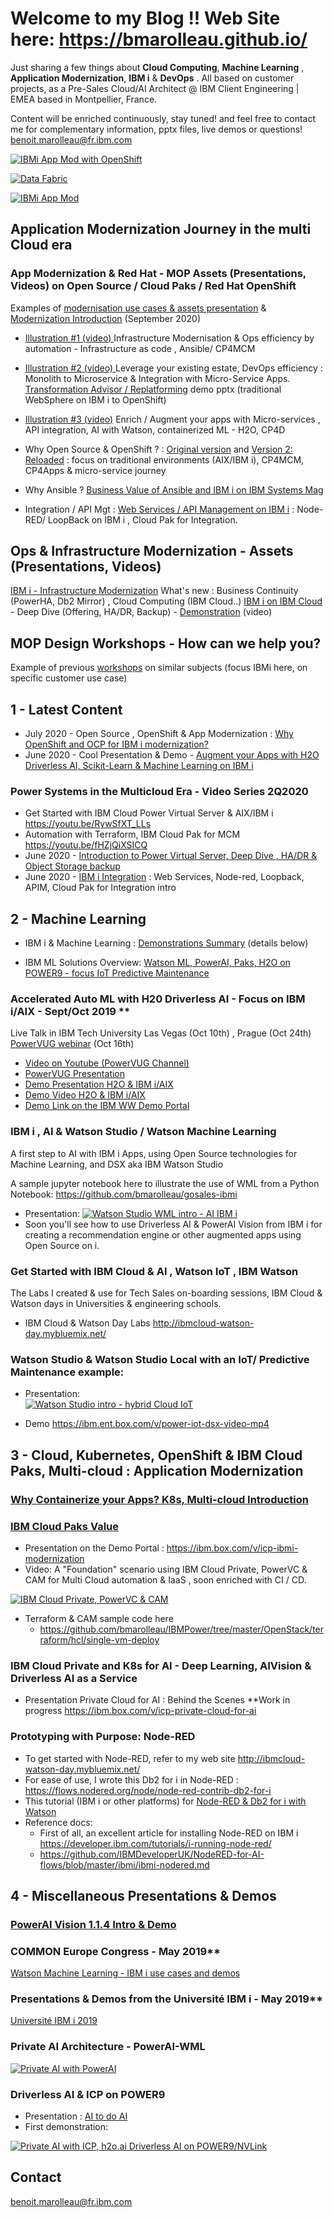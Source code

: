 # Welcome to my Blog !! Web Site here: https://bmarolleau.github.io/

Just sharing a few things about **Cloud Computing**, **Machine Learning** , **Application Modernization**, **IBM i** & **DevOps** .  All based on customer projects, as a Pre-Sales Cloud/AI Architect @ IBM Client Engineering | EMEA based in Montpellier, France.

Content will be enriched continuously, stay tuned!  and feel free to contact me for complementary information, pptx files, live demos or questions! benoit.marolleau@fr.ibm.com

[![IBMi App Mod with OpenShift ](/assets/OCP-IBMi-db2M.png)](https://github.com/bmarolleau/acmeair-customerservice-java-jdbc/blob/main/README.md "End to end IBM i Modernization with OpenShift: Stateful and Stateless worlds together")

[![Data Fabric ](public/images/RetailOne-DataFabricDemo.png)](https://github.com/bmarolleau/retailOne/blob/main/README.md "Data Governance and Modernization: Data Fabric, Cloud Pak for Data")

[![IBMi App Mod ](public/images/M3.png)](https://ibm.ent.box.com/v/appmod-ocp-power-demo1 "Java Modernization with OpenShift : replatforming ")

## Application Modernization Journey in the multi Cloud era

### App Modernization & Red Hat - MOP Assets (Presentations, Videos) on Open Source / Cloud Paks / Red Hat OpenShift 
Examples of [modernisation use cases & assets presentation](https://ibm.box.com/v/ibmi-modernization-assets2020)  & [Modernization Introduction](https://ibm.box.com/v/ibmi-modernization-intro) (September 2020) 
- [Illustration #1 (video) ](https://youtu.be/fHZjQiXSICQ)  Infrastructure Modernisation & Ops efficiency by automation - Infrastructure as code , Ansible/ CP4MCM  
- [Illustration #2 (video) ](https://www.youtube.com/watch?v=tdStP9Ck4dU) Leverage your existing estate,  DevOps efficiency : Monolith to Microservice & Integration with Micro-Service Apps. 
[Transformation Advisor / Replatforming](https://ibm.ent.box.com/v/appmod-ocp-power-demo1) demo pptx (traditional WebSphere on IBM i to OpenShift)
- [Illustration #3 (video)](https://www.youtube.com/watch?v=QemqAzpyJPc) Enrich / Augment your apps with Micro-services , API integration, AI with Watson, containerized ML - H2O, CP4D  

- Why Open Source & OpenShift ? : [Original version](https://ibm.box.com/v/ocp-opensource-ibmi)  and [Version 2: Reloaded](https://ibm.box.com/v/why-ocp-ibmi-reloaded) : focus on traditional environments (AIX/IBM i), CP4MCM, CP4Apps & micro-service journey

- Why Ansible ? [Business Value of Ansible and IBM i on IBM Systems Mag](https://ibmsystemsmag.com/Power-Systems/10/2020/automation-ansible-ibm-i)
- Integration / API Mgt :  [Web Services / API Management on IBM i](https://ibm.box.com/s/1yh6odomylwxwurs7yycf1dw1r7vj1go) : Node-RED/ LoopBack on IBM i , Cloud Pak for Integration.   

## Ops & Infrastructure Modernization - Assets (Presentations, Videos)
[IBM i - Infrastructure Modernization](https://ibm.box.com/s/kwb33pjykxbjvui3f379if7eckiizvqz)  What's new : Business Continuity (PowerHA, Db2 Mirror) ,  Cloud Computing (IBM Cloud..)
[IBM i on IBM Cloud](https://ibm.ent.box.com/v/psvs-focus-ibmi) - Deep Dive (Offering, HA/DR, Backup) -  [Demonstration](https://youtu.be/RywSfXT_LLs) (video)

## MOP Design Workshops - How can we help you? 

Example of previous [workshops](https://ibm.box.com/s/peor234x7hms4lfhiwy4ay9dd37pz05g) on similar subjects (focus IBMi here, on specific customer use case) 

 
## 1 - Latest Content
-  July 2020 - Open Source , OpenShift & App Modernization : [Why OpenShift and OCP for IBM i modernization?](https://ibm.box.com/v/ocp-opensource-ibmi) 
-  June 2020 - Cool Presentation & Demo - [Augment your Apps with H2O Driverless AI, Scikit-Learn & Machine Learning on IBM i](https://ibm.box.com/v/machinelearning-ibmi)
### Power Systems in the Multicloud Era - Video Series 2Q2020
-  Get Started with IBM Cloud Power Virtual Server & AIX/IBM i  https://youtu.be/RywSfXT_LLs
-  Automation with Terraform, IBM Cloud Pak for MCM   https://youtu.be/fHZjQiXSICQ
-  June 2020 - [Introduction to Power Virtual Server, Deep Dive , HA/DR & Object Storage backup](https://ibm.box.com/v/psvs-focus-ibmi)
-  June 2020 - [IBM i Integration](https://ibm.box.com/v/ibmi-api-integration) : Web Services, Node-red, Loopback, APIM, Cloud Pak for Integration intro

## 2 - Machine Learning

-  IBM i & Machine Learning : [Demonstrations Summary](https://ibm.box.com/s/kgi29tk40bzbq4ofsyu2drb55glcrqk8)  (details below)

-  IBM ML Solutions Overview: [Watson ML, PowerAI, Paks, H2O on POWER9 - focus IoT Predictive Maintenance](https://ibm.box.com/s/7paum9h4klekmadyldu9f3fo2v4j1hvp)

### Accelerated Auto ML with H20 Driverless AI - Focus on IBM i/AIX - Sept/Oct 2019 **
Live Talk in IBM Tech University Las Vegas (Oct 10th) , Prague (Oct 24th) [PowerVUG webinar](http://ibm.biz/PowerVUG) (Oct 16th)

- [Video on Youtube (PowerVUG Channel)](https://youtu.be/QemqAzpyJPc)
- [PowerVUG Presentation](http://public.dhe.ibm.com/systems/power/community/aix/PowerVM_webinars/89_Smarter_apps_with_ML_and_H2O.pdf)
- [Demo Presentation H2O & IBM i/AIX](https://ibm.box.com/v/ibmi-dai-demo-deck)
- [Demo Video H2O & IBM i/AIX](https://ibm.box.com/v/ibmi-dai-demo)
- [Demo Link on the IBM WW Demo Portal](https://www.ibm.com/systems/clientcenterdemonstrations/faces/dcDemoView.jsp?demoId=3282)

### IBM i , AI & Watson Studio / Watson Machine Learning
A first step to AI with IBM i Apps, using Open Source technologies for Machine Learning, and DSX aka IBM Watson Studio

A sample jupyter notebook here to illustrate the use of WML from a Python Notebook: https://github.com/bmarolleau/gosales-ibmi

- Presentation: 
[![Watson Studio WML intro - AI IBM i ](public/images/dsx-ibmi.jpg)](https://ibm.box.com/v/ibmi-opensource-watsonstudio "Watson Studio WML intro - AI IBM i")
- Soon you'll see how to use Driverless AI & PowerAI Vision from IBM i for creating a recommendation engine or other augmented apps using Open Source on i. 

### Get Started with IBM Cloud & AI , Watson IoT , IBM Watson
The Labs I created & use for Tech Sales on-boarding sessions,  IBM Cloud & Watson days in Universities & engineering schools. 
- IBM Cloud & Watson Day Labs  http://ibmcloud-watson-day.mybluemix.net/   

### **Watson Studio** & **Watson Studio Local**  with an IoT/ Predictive Maintenance example:   
  - Presentation:  
 [![Watson Studio intro - hybrid Cloud IoT ](public/images/dsx-iot-1.jpg)](https://ibm.box.com/v/iot-watsonstudio-maximo "Watson Studio intro - hybrid Cloud IoT")
 
  - Demo  https://ibm.ent.box.com/v/power-iot-dsx-video-mp4  

## 3 - Cloud, Kubernetes, OpenShift & IBM Cloud Paks, Multi-cloud : Application Modernization

### [Why Containerize your Apps? K8s, Multi-cloud Introduction](https://ibm.box.com/v/containers-modernization-K8s)

### [IBM Cloud Paks Value](https://ibm.box.com/s/5ifo3pvhn9tr249qwplccowwppm9wwvd)
- Presentation on the Demo Portal  :  https://ibm.box.com/v/icp-ibmi-modernization
- Video: A "Foundation" scenario using IBM Cloud Private, PowerVC & CAM for Multi Cloud automation & IaaS  , soon enriched with CI / CD.

[![IBM Cloud Private, PowerVC & CAM](public/images/videoCAM-ICP-IBMi.png)](https://ibm.box.com/v/ibmi-powervc-cam-icp-demo1 "IBM Cloud Private, PowerVC & CAM ")
 
  - Terraform & CAM sample code here 
	  -  https://github.com/bmarolleau/IBMPower/tree/master/OpenStack/terraform/hcl/single-vm-deploy


### IBM Cloud Private and K8s for AI - Deep Learning, AIVision & Driverless AI as a Service 
- Presentation Private Cloud for AI :  Behind the Scenes **Work in progress
https://ibm.box.com/v/icp-private-cloud-for-ai

### Prototyping with Purpose: Node-RED 

- To get started with Node-RED, refer to my web site http://ibmcloud-watson-day.mybluemix.net/     
- For ease of use, I wrote this Db2 for i in Node-RED :    https://flows.nodered.org/node/node-red-contrib-db2-for-i
- This tutorial (IBM i or other platforms) for  [Node-RED & Db2 for i with Watson](https://ibmcloud-watson-day.mybluemix.net/files/Lab.Node-RED-SocialDashboard.pdf)
- Reference docs: 
  - First of all, an excellent article for installing Node-RED on IBM i  https://developer.ibm.com/tutorials/i-running-node-red/
  - https://github.com/IBMDeveloperUK/NodeRED-for-AI-flows/blob/master/ibmi/ibmi-nodered.md


## 4 - Miscellaneous Presentations & Demos

### [PowerAI Vision 1.1.4 Intro & Demo](https://ibm.box.com/shared/static/jttt4e31boksoaph1b8hlh1vgk6nmb33.pdf)

###  COMMON Europe Congress - May 2019**  
[Watson Machine Learning - IBM i use cases and demos](https://ibm.box.com/shared/static/6s3d03gpp1on6rc2e18nk7s2n15kvtuy.pdf)

### Presentations & Demos from the Université IBM i - May 2019**  
[Université IBM i 2019](./UII2019.md)

### Private AI Architecture  -  PowerAI-WML
[![Private AI with PowerAI ](public/images/POWERAI-WML-Private-AI-Architecture.jpg)](https://ibm.box.com/s/gpa8bgzjokmtc84ierigfc0jpg85tlnh "PowerAI WML directions ")

### **Driverless AI & ICP on POWER9** 
  - Presentation :  [AI to do AI](./public/presentations/H2O_Driverless_AI_on_Power-_AI_to_do_AI_AA.pdf)
  - First demonstration:

[![Private AI with ICP, h2o.ai Driverless AI on POWER9/NVLink ](public/images/h2odai-video.jpg)](https://ibm.box.com/v/h2odai-power-demo1 "h2o.ai Driverless AI on POWER9 video 1 ")


## Contact 
benoit.marolleau@fr.ibm.com   


